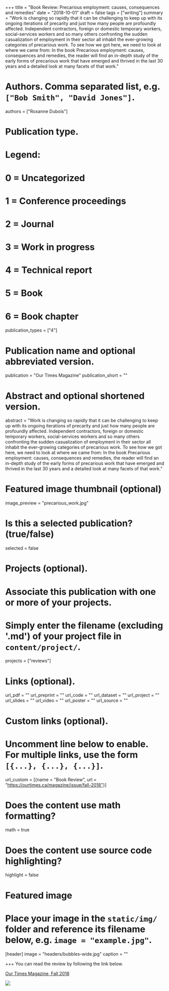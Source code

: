 +++
title = "Book Review: Precarious employment: causes, consequences and remedies"
date = "2018-10-01"
draft = false
tags = ["writing"]
summary = "Work is changing so rapidly that it can be challenging to keep up with its ongoing iterations of precarity and just how many people are profoundly affected. Independent contractors, foreign or domestic temporary workers, social-services workers and so many others confronting the sudden casualization of employment in their sector all inhabit the ever-growing categories of precarious work. To see how we got here, we need to look at where we came from: In the book Precarious employment: causes, consequences and remedies, the reader will find an in-depth study of the early forms of precarious work that have emerged and thrived in the last 30 years and a  detailed look at many facets of that work."


# Authors. Comma separated list, e.g. `["Bob Smith", "David Jones"]`.
authors = ["Roxanne Dubois"]

# Publication type.
# Legend:
# 0 = Uncategorized
# 1 = Conference proceedings
# 2 = Journal
# 3 = Work in progress
# 4 = Technical report
# 5 = Book 
# 6 = Book chapter
publication_types = ["4"]

# Publication name and optional abbreviated version.
publication = "Our Times Magazine"
publication_short = ""

# Abstract and optional shortened version.
abstract = "Work is changing so rapidly that it can be challenging to keep up with its ongoing iterations of precarity and just how many people are profoundly affected. Independent contractors, foreign or domestic temporary workers, social-services workers and so many others confronting the sudden casualization of employment in their sector all inhabit the ever-growing categories of precarious work. To see how we got here, we need to look at where we came from: In the book Precarious employment: causes, consequences and remedies, the reader will find an in-depth study of the early forms of precarious work that have emerged and thrived in the last 30 years and a  detailed look at many facets of that work."

# Featured image thumbnail (optional)
image_preview = "precarious_work.jpg"

# Is this a selected publication? (true/false)
selected = false

# Projects (optional).
#   Associate this publication with one or more of your projects.
#   Simply enter the filename (excluding '.md') of your project file in `content/project/`.
projects = ["reviews"]

# Links (optional).
url_pdf = ""
url_preprint = ""
url_code = ""
url_dataset = ""
url_project = ""
url_slides = ""
url_video = ""
url_poster = ""
url_source = ""

# Custom links (optional).
#   Uncomment line below to enable. For multiple links, use the form `[{...}, {...}, {...}]`.
 url_custom = [{name = "Book Review", url = "https://ourtimes.ca/magazine/issue/fall-2018"}]

# Does the content use math formatting?
math = true

# Does the content use source code highlighting?
highlight = false

# Featured image
# Place your image in the `static/img/` folder and reference its filename below, e.g. `image = "example.jpg"`.
[header]
image = "headers/bubbles-wide.jpg"
caption = ""

+++
You can read the review by following the link below.

[Our Times Magazine, Fall 2018](https://ourtimes.ca/magazine/issue/fall-2018)

![](/img/precarious_work.jpg)

